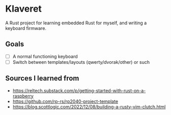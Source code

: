 # Klaveret

A Rust project for learning embedded Rust for myself, and writing a keyboard firmware.

## Goals

- [ ] A normal functioning keyboard
- [ ] Switch between templates/layouts (qwerty/dvorak/other) or such

## Sources I learned from

* <https://reltech.substack.com/p/getting-started-with-rust-on-a-raspberry>
* <https://github.com/rp-rs/rp2040-project-template>
* <https://blog.scottlogic.com/2022/12/08/building-a-rusty-vim-clutch.html>
